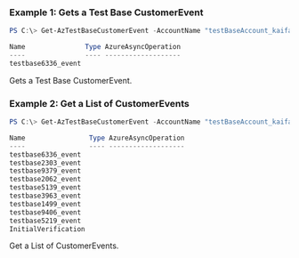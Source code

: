 ### Example 1: Gets a Test Base CustomerEvent
```powershell
PS C:\> Get-AzTestBaseCustomerEvent -AccountName "testBaseAccount_kaifa" -Name "testbase6336_event" -ResourceGroupName "testbase_rg"  

Name               Type AzureAsyncOperation
----               ---- -------------------
testbase6336_event

```

Gets a Test Base CustomerEvent.

### Example 2: Get a List of CustomerEvents
```powershell
PS C:\> Get-AzTestBaseCustomerEvent -AccountName "testBaseAccount_kaifa" -ResourceGroupName "testbase_rg" 

Name                Type AzureAsyncOperation
----                ---- -------------------
testbase6336_event
testbase2303_event
testbase9379_event
testbase2062_event
testbase5139_event
testbase3963_event
testbase1499_event
testbase9406_event
testbase5219_event
InitialVerification

```

Get a List of CustomerEvents.

